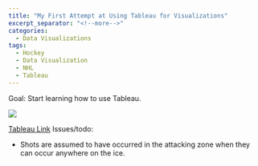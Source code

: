 ```yaml
---
title: "My First Attempt at Using Tableau for Visualizations"
excerpt_separator: "<!--more-->"
categories:
  - Data Visualizations
tags:
  - Hockey
  - Data Visualization
  - NHL
  - Tableau
---
```


Goal: Start learning how to use Tableau.

<!--more-->
<div class='tableauPlaceholder' id='viz1578635374111' style='position: relative' width='120%' height='100%'><noscript><a href='#'><img alt=' ' src='https:&#47;&#47;public.tableau.com&#47;static&#47;images&#47;Bo&#47;Book2_15786339036200&#47;GoalsScorerTypeofShot&#47;1_rss.png' style='border: none' /></a></noscript><object class='tableauViz'  style='display:none;'><param name='host_url' value='https%3A%2F%2Fpublic.tableau.com%2F' /> <param name='embed_code_version' value='3' /> <param name='site_root' value='' /><param name='name' value='Book2_15786339036200&#47;GoalsScorerTypeofShot' /><param name='tabs' value='yes' /><param name='toolbar' value='yes' /><param name='static_image' value='https:&#47;&#47;public.tableau.com&#47;static&#47;images&#47;Bo&#47;Book2_15786339036200&#47;GoalsScorerTypeofShot&#47;1.png' /> <param name='animate_transition' value='yes' /><param name='display_static_image' value='yes' /><param name='display_spinner' value='yes' /><param name='display_overlay' value='yes' /><param name='display_count' value='yes' /><param name='filter' value='publish=yes' /></object></div>

<script type='text/javascript'>                    var divElement = document.getElementById('viz1578635374111');                    var vizElement = divElement.getElementsByTagName('object')[0];                    vizElement.style.width='100%';vizElement.style.height=(divElement.offsetWidth*0.75)+'px';                    var scriptElement = document.createElement('script');                    scriptElement.src = 'https://public.tableau.com/javascripts/api/viz_v1.js';                    vizElement.parentNode.insertBefore(scriptElement, vizElement);                </script>

[Tableau Link](https://public.tableau.com/views/Book2_15786339036200/GoalsScorerTypeofShot?:display_count=y&publish=yes&:origin=viz_share_link)
Issues/todo:
- Shots are assumed to have occurred in the attacking zone when they can occur anywhere on the ice.